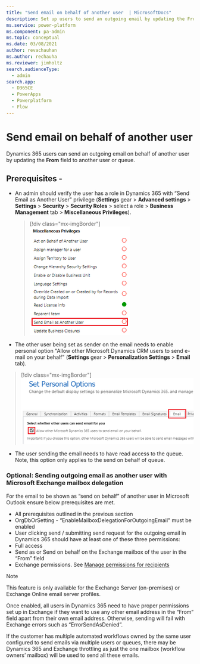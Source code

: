 ```yaml
---
title: "Send email on behalf of another user  | MicrosoftDocs"
description: Set up users to send an outgoing email by updating the From field to another user or queue.
ms.service: power-platform
ms.component: pa-admin
ms.topic: conceptual
ms.date: 03/08/2021
author: revachauhan
ms.author: rechauha
ms.reviewer: jimholtz
search.audienceType: 
  - admin
search.app:
  - D365CE
  - PowerApps
  - Powerplatform
  - Flow
---
```

# Send email on behalf of another user 

Dynamics 365 users can send an outgoing email on behalf of another user by updating the **From** field to another user or queue.

## Prerequisites - 

- An admin should verify the user has a role in Dynamics 365 with “Send Email as Another User" privilege (**Settings** gear > **Advanced settings** > **Settings** > **Security** > **Security Roles** > select a role > **Business Management** tab > **Miscellaneous Privileges**).
  > [!div class="mx-imgBorder"] 
  > ![Send email as Another User](media/send-email-another-user.png "Send email as Another User")
-	The other user being set as sender on the email needs to enable personal option "Allow other Microsoft Dynamics CRM users to send e-mail on your behalf" (**Settings** gear > **Personalization Settings** > **Email** tab).
  > [!div class="mx-imgBorder"] 
  > ![Allow sending email on your behalf](media/allow-others-send-email-your-behalf.png "Allow sending email on your behalf")
-	The user sending the email needs to have read access to the queue. Note, this option only applies to the send on behalf of queue. 

### Optional: Sending outgoing email as another user with Microsoft Exchange mailbox delegation 

For the email to be shown as “send on behalf” of another user in Microsoft Outlook ensure below prerequisites are met. 

-	All prerequisites outlined in the previous section 
-	OrgDbOrSetting  - “EnableMailboxDelegationForOutgoingEmail" must be enabled
-	User clicking send / submitting send request for the outgoing email in Dynamics 365 should have at least one of these three permissions:
  - Full access
  - Send as or Send on behalf on the Exchange mailbox of the user in the “From” field
  - Exchange permissions. See [Manage permissions for recipients](/Exchange/recipients/mailbox-permissions)

> [!NOTE]
> This feature is only available for the Exchange Server (on-premises) or Exchange Online email server profiles. 
> 
> Once enabled, all users in Dynamics 365 need to have proper permissions set up in Exchange if they want to use any other email address in the “From” field apart from their own email address. Otherwise, sending will fail with Exchange errors such as “ErrorSendAsDenied”.
>
> If the customer has multiple automated workflows owned by the same user configured to send emails via multiple users or queues, there may be Dynamics 365 and Exchange throttling as just the one mailbox (workflow owners’ mailbox) will be used to send all these emails.
